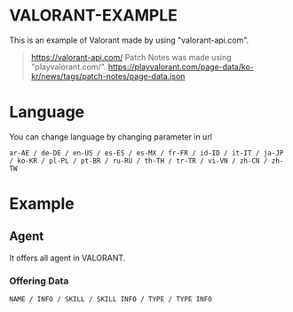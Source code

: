 # VALORANT-EXAMPLE
This is an example of Valorant made by using "valorant-api.com".
> https://valorant-api.com/
Patch Notes was made using "playvalorant.com/".
> https://playvalorant.com/page-data/ko-kr/news/tags/patch-notes/page-data.json
# Language
You can change language by changing parameter in url
```
ar-AE / de-DE / en-US / es-ES / es-MX / fr-FR / id-ID / it-IT / ja-JP / ko-KR / pl-PL / pt-BR / ru-RU / th-TH / tr-TR / vi-VN / zh-CN / zh-TW
```
# Example
## Agent
It offers all agent in VALORANT.
### Offering Data
```
NAME / INFO / SKILL / SKILL INFO / TYPE / TYPE INFO
```
